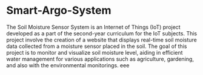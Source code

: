 # Smart-Argo-System
The Soil Moisture Sensor System is an Internet of Things (IoT) project developed as a part of the second-year curriculum for the IoT subjects. This project involve the creation of a website that displays real-time soil moisture data collected from a moisture sensor placed  in the soil. The goal of this project is to monitor and visualize soil moisture level, aiding in efficient water management for various applications such as agriculture, gardening, and also with the environmental monitorings. 
eee
